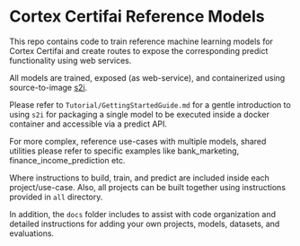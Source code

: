 # Cortex Certifai Reference Models

This repo contains code to train reference machine learning models for Cortex Certifai and create routes to expose the corresponding predict functionality using web services.

All models are trained, exposed (as web-service), and containerized using source-to-image [s2i](https://github.com/openshift/source-to-image).

Please refer to `Tutorial/GettingStartedGuide.md` for a gentle introduction to using `s2i` for packaging a single model to be executed inside a 
docker container and accessible via a predict API.

For more complex, reference use-cases with multiple models, shared utilities please refer to specific examples like bank_marketing, finance_income_prediction etc.

Where instructions to build, train, and predict are included inside each project/use-case. Also, all projects can be built together using instructions provided in `all` directory.

In addition, the `docs` folder includes to assist with code organization and detailed instructions for adding your own projects, models, datasets, and evaluations.


